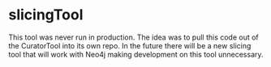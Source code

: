 # slicingTool

This tool was never run in production. The idea was to pull this code out of the CuratorTool into its own repo. In the future there will be a new slicing tool that will work with Neo4j making development on this tool unnecessary.
